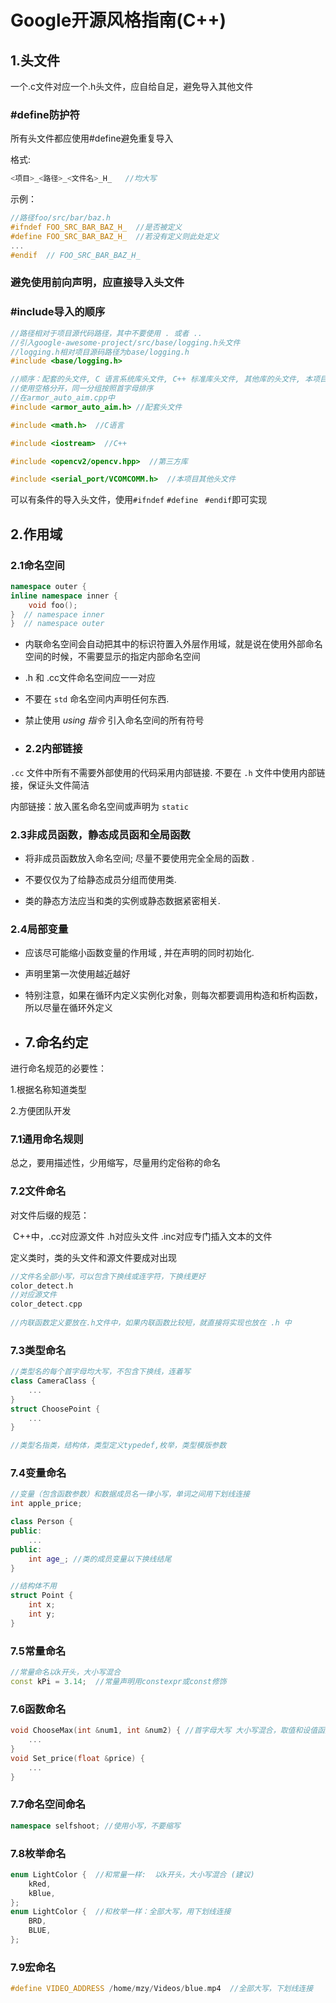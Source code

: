 # Google开源风格指南(C++)

## 1.头文件

一个.c文件对应一个.h头文件，应自给自足，避免导入其他文件

### #define防护符

所有头文件都应使用#define避免重复导入

格式:

```cpp
<项目>_<路径>_<文件名>_H_   //均大写
```

示例：

```cpp
//路径foo/src/bar/baz.h
#ifndef FOO_SRC_BAR_BAZ_H_  //是否被定义
#define FOO_SRC_BAR_BAZ_H_  //若没有定义则此处定义
...
#endif  // FOO_SRC_BAR_BAZ_H_
```

### 避免使用前向声明，应直接导入头文件

### #include导入的顺序

```cpp
//路径相对于项目源代码路径，其中不要使用 . 或者 ..
//引入google-awesome-project/src/base/logging.h头文件
//logging.h相对项目源码路径为base/logging.h
#include <base/logging.h>
```

```cpp
//顺序：配套的头文件, C 语言系统库头文件, C++ 标准库头文件, 其他库的头文件, 本项目的头文件.
//使用空格分开，同一分组按照首字母排序
//在armor_auto_aim.cpp中
#include <armor_auto_aim.h> //配套头文件

#include <math.h>  //C语言

#include <iostream>  //C++

#include <opencv2/opencv.hpp>  //第三方库

#include <serial_port/VCOMCOMM.h>  //本项目其他头文件
```

可以有条件的导入头文件，使用``#ifndef`` ``#define`` `` #endif``即可实现

## 2.作用域

### 2.1命名空间

```cpp
namespace outer {
inline namespace inner {
    void foo();
}  // namespace inner
}  // namespace outer
```

- 内联命名空间会自动把其中的标识符置入外层作用域，就是说在使用外部命名空间的时候，不需要显示的指定内部命名空间

- .h 和 .cc文件命名空间应一一对应

- 不要在 `std` 命名空间内声明任何东西.

- 禁止使用 *using 指令* 引入命名空间的所有符号

- ### 2.2内部链接


`.cc` 文件中所有不需要外部使用的代码采用内部链接. 不要在 `.h` 文件中使用内部链接，保证头文件简洁

内部链接：放入匿名命名空间或声明为 `static`

### 2.3非成员函数，静态成员函和全局函数

- 将非成员函数放入命名空间; 尽量不要使用完全全局的函数 .

- 不要仅仅为了给静态成员分组而使用类. 
- 类的静态方法应当和类的实例或静态数据紧密相关.

### 2.4局部变量

- 应该尽可能缩小函数变量的作用域 , 并在声明的同时初始化.

- 声明里第一次使用越近越好

- 特别注意，如果在循环内定义实例化对象，则每次都要调用构造和析构函数，所以尽量在循环外定义

- ## 7.命名约定


进行命名规范的必要性：

1.根据名称知道类型

2.方便团队开发

### **7.1通用命名规则**

总之，要用描述性，少用缩写，尽量用约定俗称的命名

### **7.2文件命名**

对文件后缀的规范：

​	C++中，.cc对应源文件  .h对应头文件  .inc对应专门插入文本的文件

定义类时，类的头文件和源文件要成对出现

```cpp
//文件名全部小写，可以包含下换线或连字符，下换线更好
color_detect.h
//对应源文件
color_detect.cpp
    
//内联函数定义要放在.h文件中，如果内联函数比较短，就直接将实现也放在 .h 中
```

### **7.3类型命名**

```cpp
//类型名的每个首字母均大写，不包含下换线，连着写
class CameraClass {
    ...
}
struct ChoosePoint {
    ...
}

//类型名指类，结构体，类型定义typedef,枚举，类型模版参数
```

### **7.4变量命名**

```cpp
//变量（包含函数参数）和数据成员名一律小写，单词之间用下划线连接
int apple_price;

class Person {
public:
    ...
public:
    int age_; //类的成员变量以下换线结尾
}

//结构体不用
struct Point { 
    int x;
    int y;
}
```

### **7.5常量命名**

```cpp
//常量命名以k开头，大小写混合
const kPi = 3.14;  //常量声明用constexpr或const修饰
```

### **7.6函数命名**

```cpp
void ChooseMax(int &num1, int &num2) { //首字母大写 大小写混合，取值和设值函数则要求与变量名匹配
    ...
}
void Set_price(float &price) {
    ...
}
```

### **7.7命名空间命名**

```cpp
namespace selfshoot; //使用小写，不要缩写
```

### **7.8枚举命名**

```cpp
enum LightColor {  //和常量一样:  以k开头，大小写混合 (建议)
    kRed,
    kBlue,
};
enum LightColor {  //和枚举一样：全部大写，用下划线连接
    BRD,
    BLUE,
};
```

### **7.9宏命名**

```CPP
#define VIDEO_ADDRESS /home/mzy/Videos/blue.mp4  //全部大写，下划线连接
```





